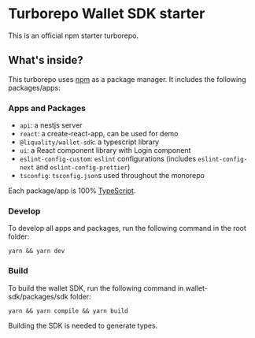 # Turborepo Wallet SDK starter

This is an official npm starter turborepo.

## What's inside?

This turborepo uses [npm](https://www.npmjs.com/) as a package manager. It includes the following packages/apps:

### Apps and Packages

- `api`: a nestjs server
- `react`: a create-react-app, can be used for demo
- `@liquality/wallet-sdk`: a typescript library
- `ui`: a React component library with Login component
- `eslint-config-custom`: `eslint` configurations (includes `eslint-config-next` and `eslint-config-prettier`)
- `tsconfig`: `tsconfig.json`s used throughout the monorepo

Each package/app is 100% [TypeScript](https://www.typescriptlang.org/).





### Develop

To develop all apps and packages, run the following command in the root folder:

```
yarn && yarn dev
```


### Build

To build the wallet SDK, run the following command in wallet-sdk/packages/sdk folder:

```
yarn && yarn compile && yarn build
```

Building the SDK is needed to generate types.
